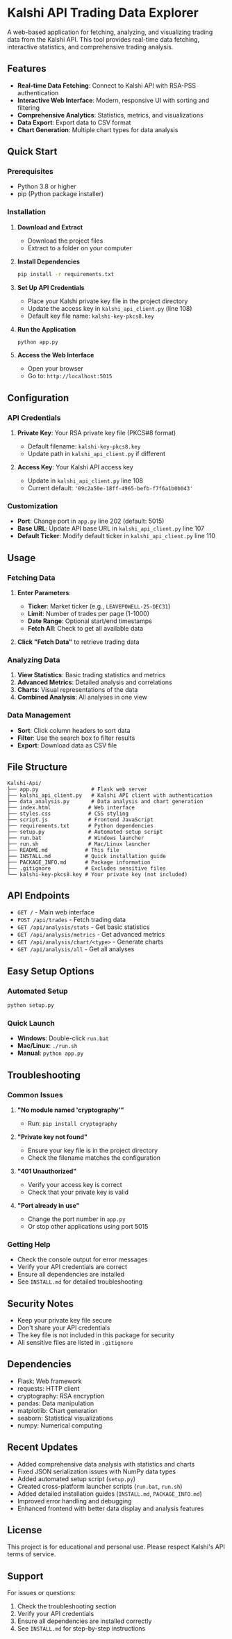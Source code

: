 # Kalshi API Trading Data Explorer

A web-based application for fetching, analyzing, and visualizing trading data from the Kalshi API. This tool provides real-time data fetching, interactive statistics, and comprehensive trading analysis.

## Features

- **Real-time Data Fetching**: Connect to Kalshi API with RSA-PSS authentication
- **Interactive Web Interface**: Modern, responsive UI with sorting and filtering
- **Comprehensive Analytics**: Statistics, metrics, and visualizations
- **Data Export**: Export data to CSV format
- **Chart Generation**: Multiple chart types for data analysis

## Quick Start

### Prerequisites

- Python 3.8 or higher
- pip (Python package installer)

### Installation

1. **Download and Extract**

   - Download the project files
   - Extract to a folder on your computer

2. **Install Dependencies**

   ```bash
   pip install -r requirements.txt
   ```

3. **Set Up API Credentials**

   - Place your Kalshi private key file in the project directory
   - Update the access key in `kalshi_api_client.py` (line 108)
   - Default key file name: `kalshi-key-pkcs8.key`

4. **Run the Application**

   ```bash
   python app.py
   ```

5. **Access the Web Interface**
   - Open your browser
   - Go to: `http://localhost:5015`

## Configuration

### API Credentials

1. **Private Key**: Your RSA private key file (PKCS#8 format)

   - Default filename: `kalshi-key-pkcs8.key`
   - Update path in `kalshi_api_client.py` if different

2. **Access Key**: Your Kalshi API access key
   - Update in `kalshi_api_client.py` line 108
   - Current default: `'09c2a50e-18ff-4965-befb-f7f6a1b0b043'`

### Customization

- **Port**: Change port in `app.py` line 202 (default: 5015)
- **Base URL**: Update API base URL in `kalshi_api_client.py` line 107
- **Default Ticker**: Modify default ticker in `kalshi_api_client.py` line 110

## Usage

### Fetching Data

1. **Enter Parameters**:

   - **Ticker**: Market ticker (e.g., `LEAVEPOWELL-25-DEC31`)
   - **Limit**: Number of trades per page (1-1000)
   - **Date Range**: Optional start/end timestamps
   - **Fetch All**: Check to get all available data

2. **Click "Fetch Data"** to retrieve trading data

### Analyzing Data

1. **View Statistics**: Basic trading statistics and metrics
2. **Advanced Metrics**: Detailed analysis and correlations
3. **Charts**: Visual representations of the data
4. **Combined Analysis**: All analyses in one view

### Data Management

- **Sort**: Click column headers to sort data
- **Filter**: Use the search box to filter results
- **Export**: Download data as CSV file

## File Structure

```
Kalshi-Api/
├── app.py                 # Flask web server
├── kalshi_api_client.py   # Kalshi API client with authentication
├── data_analysis.py       # Data analysis and chart generation
├── index.html            # Web interface
├── styles.css            # CSS styling
├── script.js             # Frontend JavaScript
├── requirements.txt      # Python dependencies
├── setup.py              # Automated setup script
├── run.bat               # Windows launcher
├── run.sh                # Mac/Linux launcher
├── README.md            # This file
├── INSTALL.md           # Quick installation guide
├── PACKAGE_INFO.md      # Package information
├── .gitignore           # Excludes sensitive files
└── kalshi-key-pkcs8.key # Your private key (not included)
```

## API Endpoints

- `GET /` - Main web interface
- `POST /api/trades` - Fetch trading data
- `GET /api/analysis/stats` - Get basic statistics
- `GET /api/analysis/metrics` - Get advanced metrics
- `GET /api/analysis/chart/<type>` - Generate charts
- `GET /api/analysis/all` - Get all analyses

## Easy Setup Options

### Automated Setup

```bash
python setup.py
```

### Quick Launch

- **Windows**: Double-click `run.bat`
- **Mac/Linux**: `./run.sh`
- **Manual**: `python app.py`

## Troubleshooting

### Common Issues

1. **"No module named 'cryptography'"**

   - Run: `pip install cryptography`

2. **"Private key not found"**

   - Ensure your key file is in the project directory
   - Check the filename matches the configuration

3. **"401 Unauthorized"**

   - Verify your access key is correct
   - Check that your private key is valid

4. **"Port already in use"**
   - Change the port number in `app.py`
   - Or stop other applications using port 5015

### Getting Help

- Check the console output for error messages
- Verify your API credentials are correct
- Ensure all dependencies are installed
- See `INSTALL.md` for detailed troubleshooting

## Security Notes

- Keep your private key file secure
- Don't share your API credentials
- The key file is not included in this package for security
- All sensitive files are listed in `.gitignore`

## Dependencies

- Flask: Web framework
- requests: HTTP client
- cryptography: RSA encryption
- pandas: Data manipulation
- matplotlib: Chart generation
- seaborn: Statistical visualizations
- numpy: Numerical computing

## Recent Updates

- Added comprehensive data analysis with statistics and charts
- Fixed JSON serialization issues with NumPy data types
- Added automated setup script (`setup.py`)
- Created cross-platform launcher scripts (`run.bat`, `run.sh`)
- Added detailed installation guides (`INSTALL.md`, `PACKAGE_INFO.md`)
- Improved error handling and debugging
- Enhanced frontend with better data display and analysis features

## License

This project is for educational and personal use. Please respect Kalshi's API terms of service.

## Support

For issues or questions:

1. Check the troubleshooting section
2. Verify your API credentials
3. Ensure all dependencies are installed correctly
4. See `INSTALL.md` for step-by-step instructions
